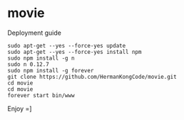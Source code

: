 # movie

Deployment guide

```
sudo apt-get --yes --force-yes update
sudo apt-get --yes --force-yes install npm
sudo npm install -g n
sudo n 0.12.7
sudo npm install -g forever
git clone https://github.com/HermanKongCode/movie.git
cd movie
cd movie
forever start bin/www
```




Enjoy =]
